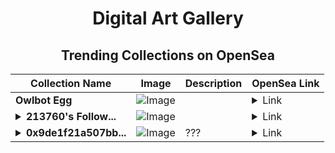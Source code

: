 <div align="center">

# Digital Art Gallery

## Trending Collections on OpenSea

| Collection Name                       | Image                                                                                     | Description                       | OpenSea Link                                                                                          |
|---------------------------------------|-------------------------------------------------------------------------------------------|-----------------------------------|--------------------------------------------------------------------------------------------------------|
| **Owlbot Egg** | ![Image](https://i.seadn.io/s/raw/files/ac1730fe3715150d5244905d1378ff27.jpg?w=500&auto=format?w=200&auto=format) |  | <details><summary>Link</summary>[Owlbot Egg](https://opensea.io/collection/owlbot-egg)</details> |
| **<details><summary>213760's Follow...</summary>213760's Follower</details>** | ![Image](https://i.seadn.io/s/raw/files/19f9f090920392cc3650cbdf4361755b.png?w=500&auto=format?w=200&auto=format) |  | <details><summary>Link</summary>[213760's Follower](https://opensea.io/collection/213760-s-follower)</details> |
| **<details><summary>0x9de1f21a507bb...</summary>0x9de1f21a507bb83812b029d90463ab64a224da1f</details>** | ![Image](https://i.seadn.io/s/raw/files/ed732199f0c41749b30473a79187ad89.jpg?w=500&auto=format?w=200&auto=format) | ??? | <details><summary>Link</summary>[0x9de1f21a507bb83812b029d90463ab64a224da1f](https://opensea.io/collection/0x9de1f21a507bb83812b029d90463ab64a224da1f)</details> |

</div>